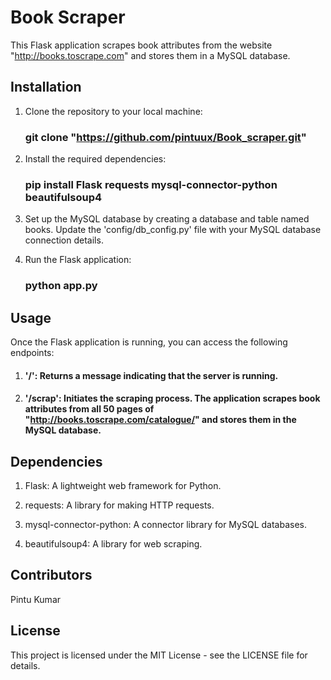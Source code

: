 # Book Scraper

This Flask application scrapes book attributes from the website "http://books.toscrape.com" and stores them in a MySQL database.

## Installation
1. Clone the repository to your local machine:
   ### git clone "https://github.com/pintuux/Book_scraper.git"
   
3. Install the required dependencies:
   ### pip install Flask requests mysql-connector-python beautifulsoup4
   
5. Set up the MySQL database by creating a database and table named books. Update the 'config/db_config.py' file with your MySQL database connection details.

6. Run the Flask application:
   ### python app.py

## Usage
Once the Flask application is running, you can access the following endpoints:

1. #### '/':  Returns a message indicating that the server is running.

2. #### '/scrap': Initiates the scraping process. The application scrapes book attributes from all 50 pages of "http://books.toscrape.com/catalogue/" and stores them in the MySQL database.

## Dependencies

1. Flask: A lightweight web framework for Python.
 
2. requests: A library for making HTTP requests.
 
3. mysql-connector-python: A connector library for MySQL databases.
 
4. beautifulsoup4: A library for web scraping.

## Contributors

Pintu Kumar

## License

This project is licensed under the MIT License - see the LICENSE file for details.
